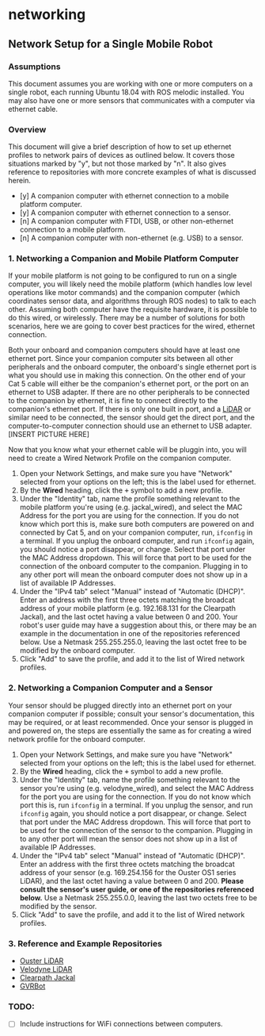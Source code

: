 # networking
## Network Setup for a Single Mobile Robot


### Assumptions
This document assumes you are working with one or more computers on a single robot, each running Ubuntu 18.04 with ROS melodic installed.  You may also have one or more sensors that communicates with a computer via ethernet cable.

### Overview
This document will give a brief description of how to set up ethernet profiles to network pairs of devices as outlined below.  It covers those situations marked by "y", but not those marked by "n".  It also gives reference to repositories with more concrete examples of what is discussed herein.

- [y] A companion computer with ethernet connection to a mobile platform computer.
- [y] A companion computer with ethernet connection to a sensor.
- [n] A companion computer with FTDI, USB, or other non-ethernet connection to a mobile platform.
- [n] A companion computer with non-ethernet (e.g. USB) to a sensor.

### 1. Networking a Companion and Mobile Platform Computer
If your mobile platform is not going to be configured to run on a single computer, you will likely need the mobile platform (which handles low level operations like motor commands) and the companion computer (which coordinates sensor data, and algorithms through ROS nodes) to talk to each other.  Assuming both computer have the requisite hardware, it is possible to do this wired, or wirelessly.  There may be a number of solutions for both scenarios, here we are going to cover best practices for the wired, ethernet connection.

Both your onboard and companion computers should have at least one ethernet port.  Since your companion computer sits between all other peripherals and the onboard computer, the onboard's single ethernet port is what you should use in making this connection.  On the other end of your Cat 5 cable will either be the companion's ethernet port, or the port on an ethernet to USB adapter.  If there are no other peripherals to be connected to the companion by ethernet, it is fine to connect directly to the companion's ethernet port.  If there is only one built in port, and a [LiDAR](https://github.com/westpoint-robotics/usma_LiDAR) or similar need to be connected, the sensor should get the direct port, and the computer-to-computer connection should use an ethernet to USB adapter. [INSERT PICTURE HERE]

Now that you know what your ethernet cable will be pluggin into, you will need to create a Wired Network Profile on the companion computer.
1. Open your Network Settings, and make sure you have "Network" selected from your options on the left; this is the label used for ethernet.
2. By the **Wired** heading, click the <kbd>+</kbd> symbol to add a new profile.
3. Under the "Identity" tab, name the profile something relevant to the mobile platform you're using (e.g. jackal_wired), and select the MAC Address for the port you are using for the connection.  If you do not know which port this is, make sure both computers are powered on and connected by Cat 5, and on your companion computer, run, `ifconfig` in a terminal.  If you unplug the onboard computer, and run `ifconfig` again, you should notice a port disappear, or change.  Select that port under the MAC Address dropdown.  This will force that port to be used for the connection of the onboard computer to the companion.  Plugging in to any other port will mean the onboard computer does not show up in a list of available IP Addresses.
4. Under the "IPv4 tab" select "Manual" instead of "Automatic (DHCP)".  Enter an address with the first three octets matching the broadcat address of your mobile platform (e.g. 192.168.131 for the Clearpath Jackal), and the last octet having a value between 0 and 200.  Your robot's user guide may have a suggestion about this, or there may be an example in the documentation in one of the repositories referenced below.  Use a Netmask 255.255.255.0, leaving the last octet free to be modified by the onboard computer.
5. Click "Add" to save the profile, and add it to the list of Wired network profiles.

### 2. Networking a Companion Computer and a Sensor
Your sensor should be plugged directly into an ethernet port on your companion computer if possible; consult your sensor's documentation, this may be required, or at least recommended.  Once your sensor is plugged in and powered on, the steps are essentially the same as for creating a wired network profile for the onboard computer.

1. Open your Network Settings, and make sure you have "Network" selected from your options on the left; this is the label used for ethernet.
2. By the **Wired** heading, click the <kbd>+</kbd> symbol to add a new profile.
3. Under the "Identity" tab, name the profile something relevant to the sensor you're using (e.g. velodyne_wired), and select the MAC Address for the port you are using for the connection.  If you do not know which port this is, run `ifconfig` in a terminal.  If you unplug the sensor, and run `ifconfig` again, you should notice a port disappear, or change.  Select that port under the MAC Address dropdown.  This will force that port to be used for the connection of the sensor to the companion.  Plugging in to any other port will mean the sensor does not show up in a list of available IP Addresses.
4. Under the "IPv4 tab" select "Manual" instead of "Automatic (DHCP)".  Enter an address with the first three octets matching the broadcat address of your sensor (e.g. 169.254.156 for the Ouster OS1 series LiDAR), and the last octet having a value between 0 and 200.  **Please consult the sensor's user guide, or one of the repositories referenced below.**  Use a Netmask 255.255.0.0, leaving the last two octets free to be modified by the sensor.
5. Click "Add" to save the profile, and add it to the list of Wired network profiles.

### 3. Reference and Example Repositories
- [Ouster LiDAR](https://github.com/westpoint-robotics/usma_LiDAR/tree/master/usma_ouster)
- [Velodyne LiDAR](https://github.com/westpoint-robotics/usma_LiDAR/tree/master/usma_velodyne)
- [Clearpath Jackal](https://github.com/westpoint-robotics/usma_jackal)
- [GVRBot](https://github.com/westpoint-robotics/usma_gvrbot)


### TODO:
- [ ] Include instructions for WiFi connections between computers.

